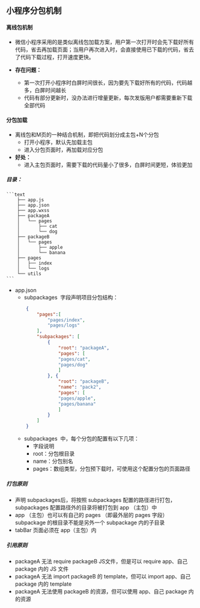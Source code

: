 ## 小程序分包机制

#### 离线包机制
- 微信小程序采用的是类似离线包加载方案，用户第一次打开时会先下载好所有代码，省去再加载页面；当用户再次进入时，会直接使用已下载的代码，省去了代码下载过程，打开速度更快。

- **存在问题：**
    - 第一次打开小程序时白屏时间很长，因为要先下载好所有的代码，代码越多，白屏时间越长
    - 代码有部分更新时，没办法进行增量更新，每次发版用户都需要重新下载全部代码

#### 分包加载
- 离线包和M页的一种结合机制，即把代码划分成主包+N个分包
    - 打开小程序，默认先加载主包
    - 进入分包页面时，再加载对应分包
- **好处：**
    - 进入主包页面时，需要下载的代码量小了很多，白屏时间更短，体验更加
##### 目录：
    ```text
        ├── app.js
        ├── app.json
        ├── app.wxss
        ├── packageA
        │   └── pages
        │       ├── cat
        │       └── dog
        ├── packageB
        │   └── pages
        │       ├── apple
        │       └── banana
        ├── pages
        │   ├── index
        │   └── logs
        └── utils
    ```
- app.json
    - subpackages  字段声明项目分包结构：
    ```json
        {
            "pages":[
                "pages/index",
                "pages/logs"
            ],
            "subpackages": [
                {
                    "root": "packageA",
                    "pages": [
                    "pages/cat",
                    "pages/dog"
                    ]
                }, {
                    "root": "packageB",
                    "name": "pack2",
                    "pages": [
                    "pages/apple",
                    "pages/banana"
                    ]
                }
            ]
        }
    ```
    - subpackages  中，每个分包的配置有以下几项：
        - 字段说明
        - root：分包根目录
        - name：分包别名
        - pages：数组类型，分包预下载时，可使用这个配置分包的页面路径

##### 打包原则
- 声明 subpackages后，将按照 subpackages 配置的路径进行打包，subpackages 配置路径外的目录将被打包到 app （主包）中
- app （主包）也可以有自己的 pages （即最外层的 pages 字段）subpackage 的根目录不能是另外一个 subpackage 内的子目录
- tabBar 页面必须在 app（主包）内

##### 引用原则
- packageA 无法 require packageB JS文件，但是可以 require app、自己 package 内的 JS 文件
- packageA 无法 import packageB 的 template，但可以 import app、自己 package 内的 template
- packageA 无法使用 packageB 的资源，但可以使用 app、自己 package 内的资源